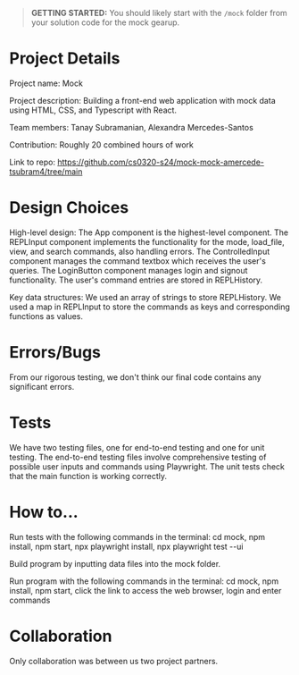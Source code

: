 > **GETTING STARTED:** You should likely start with the `/mock` folder from your solution code for the mock gearup.

# Project Details
Project name: Mock

Project description: Building a front-end web application with mock data using HTML, CSS, and Typescript with React. 

Team members: Tanay Subramanian, Alexandra Mercedes-Santos

Contribution: Roughly 20 combined hours of work

Link to repo: https://github.com/cs0320-s24/mock-mock-amercede-tsubram4/tree/main

# Design Choices
High-level design: The App component is the highest-level component. The REPLInput component implements the functionality for the mode, load_file, view, and search commands, also handling errors. The ControlledInput component manages the command textbox which receives the user's queries. The LoginButton component manages login and signout functionality. The user's command entries are stored in REPLHistory.

Key data structures: We used an array of strings to store REPLHistory. We used a map in REPLInput to store the commands as keys and corresponding functions as values.

# Errors/Bugs
From our rigorous testing, we don't think our final code contains any significant errors.

# Tests
We have two testing files, one for end-to-end testing and one for unit testing. The end-to-end testing files involve comprehensive testing of possible user inputs and commands using Playwright. The unit tests check that the main function is working correctly.

# How to...
Run tests with the following commands in the terminal: cd mock, npm install, npm start, npx playwright install, npx playwright test --ui

Build program by inputting data files into the mock folder.

Run program with the following commands in the terminal: cd mock, npm install, npm start, click the link to access the web browser, login and enter commands

# Collaboration
Only collaboration was between us two project partners.
